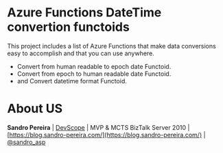 # Azure Functions DateTime convertion functoids
This project includes a list of Azure Functions that make data conversions easy to accomplish and that you can use anywhere.
 * Convert from human readable to epoch date Functoid.
 * Convert from epoch to human readable date Functoid. 
 * and Convert datetime format Functoid.

# About US
**Sandro Pereira** | [DevScope](http://www.devscope.net/) | MVP & MCTS BizTalk Server 2010 | [https://blog.sandro-pereira.com/](https://blog.sandro-pereira.com/) | [@sandro_asp](https://twitter.com/sandro_asp)